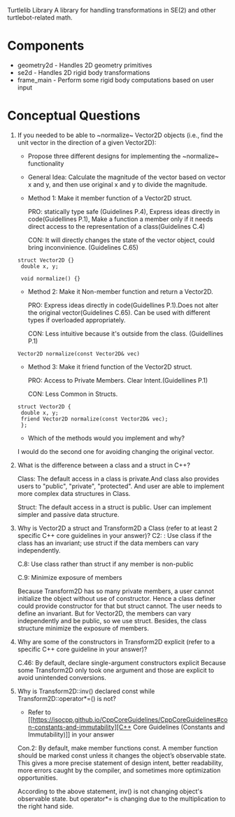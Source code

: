  Turtlelib Library
A library for handling transformations in SE(2) and other turtlebot-related math.

# Components
- geometry2d - Handles 2D geometry primitives
- se2d - Handles 2D rigid body transformations
- frame_main - Perform some rigid body computations based on user input

# Conceptual Questions
1. If you needed to be able to ~normalize~ Vector2D objects (i.e., find the unit vector in the direction of a given Vector2D):
   - Propose three different designs for implementing the ~normalize~ functionality 
   - General Idea: Calculate the magnitude of the vector based on vector x and y, and then use original x and y to divide the magnitude.
   - Method 1: Make it member function of a Vector2D struct. 
   
        PRO:  statically type safe (Guidelines P.4), Express ideas directly in code(Guidellines P.1), Make a function a member only if it needs direct access to the representation of a class(Guidelines C.4)

        CON: It will directly changes the state of the vector object, could bring inconvinience. (Guidelines C.65)
   ```
   struct Vector2D {}
    double x, y;

    void normalize() {}
    ```

   - Method 2: Make it Non-member function and return a Vector2D. 

        PRO: Express ideas directly in code(Guidellines P.1).Does not alter the original vector(Guidelines C.65). Can be used with different types if overloaded appropriately.
        
        CON: 
        Less intuitive because it's outside from the class. (Guidellines P.1)
   ``` 
   Vector2D normalize(const Vector2D& vec)
   ```

   - Method 3: Make it friend function of the Vector2D struct.

        PRO: Access to Private Members. Clear Intent.(Guidellines P.1)

        CON: 
        Less Common in Structs.
   ```
   struct Vector2D {
    double x, y;
    friend Vector2D normalize(const Vector2D& vec);
    };
   ```

   - Which of the methods would you implement and why?

    I would do the second one for avoiding changing the original vector.

2. What is the difference between a class and a struct in C++?

    Class: The default access in a class is private.And class also provides users to "public", "private", "protected".  And user are able to implement more complex data structures in Class.

    Struct: The default access in a struct is public. User can implement simpler and passive data structure.

3. Why is Vector2D a struct and Transform2D a Class (refer to at least 2 specific C++ core guidelines in your answer)?
    C2: : Use class if the class has an invariant; use struct if the data members can vary independently.

    C.8: Use class rather than struct if any member is non-public

    C.9: Minimize exposure of members

    Because Transform2D has so many private members, a user cannot initialize the object without use of constructor. Hence a class definer could provide constructor for that but struct cannot. The user needs to define an invariant. But for Vector2D, the members can vary independently and be public, so we use struct. Besides, the class structure minimize the exposure of members.

4. Why are some of the constructors in Transform2D explicit (refer to a specific C++ core guideline in your answer)?

    C.46: By default, declare single-argument constructors explicit
    Because some Transform2D only took one argument and those are explicit to avoid unintended conversions.

5. Why is Transform2D::inv() declared const while Transform2D::operator*=() is not?
   - Refer to [[https://isocpp.github.io/CppCoreGuidelines/CppCoreGuidelines#con-constants-and-immutability][C++ Core Guidelines (Constants and Immutability)]] in your answer

   Con.2: By default, make member functions const. A member function should be marked const unless it changes the object’s observable state. This gives a more precise statement of design intent, better readability, more errors caught by the compiler, and sometimes more optimization opportunities.

    According to the above statement, inv() is not changing object's observable state. but operator*= is changing due to the multiplication to the right hand side.